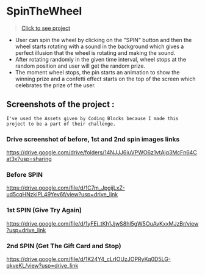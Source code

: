 # SpinTheWheel

> [Click to see project](https://2-times-spin-a-wheel-by-durvesh-yadav.netlify.app/)

- User can spin the wheel by clicking on the "SPIN" button and then the wheel starts rotating with a sound in the background which gives a perfect illusion that the wheel is rotating and making the sound.
- After rotating randomly in the given time interval, wheel stops at the random position and user will get the random prize.
- The moment wheel stops, the pin starts an animation to show the winning prize and a confetti effect starts on the top of the screen which celebrates the prize of the user.

## Screenshots of the project :

```I've used the Assets given by Coding Blocks because I made this project to be a part of their challenge.```
### Drive screenshot of before, 1st and 2nd spin images links

https://drive.google.com/drive/folders/14NJJJ6iuVPWO6z1vtAjq3McFn64Cat3x?usp=sharing

### Before SPIN

https://drive.google.com/file/d/1C7m_JpgijLxZ-ud5cqHNzkiPL49Yev6f/view?usp=drive_link

### 1st SPIN (Give Try Again)

https://drive.google.com/file/d/1yFEj_tKh1JjwS8hl5gW5OuAvKxxMJzBr/view?usp=drive_link

### 2nd SPIN (Get The Gift Card and Stop)

https://drive.google.com/file/d/1K24Y4_cLrIOUzJOPRyKq0D5LG-qkveKL/view?usp=drive_link
